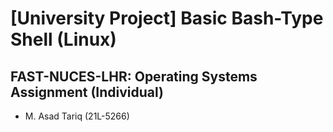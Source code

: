# [University Project] Basic Bash-Type Shell (Linux)
FAST-NUCES-LHR: Operating Systems Assignment (Individual)
---
+ M. Asad Tariq (21L-5266)
